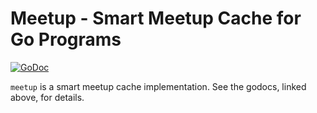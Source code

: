 # Meetup - Smart Meetup Cache for Go Programs

[![GoDoc](https://godoc.org/github.com/encryptio/go-meetup?status.png)](https://godoc.org/github.com/encryptio/go-meetup)

`meetup` is a smart meetup cache implementation. See the godocs, linked above,
for details.
